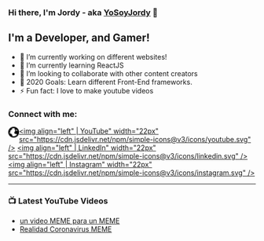 ### Hi there, I'm Jordy - aka [YoSoyJordy][website] 👋

<!-- [![Twitter Follow](https://img.shields.io/twitter/follow/codeSTACKr?color=1DA1F2&logo=twitter&style=for-the-badge)](https://twitter.com/intent/follow?original_referer=https%3A%2F%2Fgithub.com%2FcodeSTACKr&screen_name=codeSTACKr) -->

## I'm a Developer, and Gamer!

- 🔭 I’m currently working on different websites!
- 🌱 I’m currently learning ReactJS
- 👯 I’m looking to collaborate with other content creators
- 🥅 2020 Goals: Learn different Front-End frameworks.
- ⚡ Fun fact: I love to make youtube videos

### Connect with me:

[<img align="left" width="22px" src="https://raw.githubusercontent.com/iconic/open-iconic/master/svg/globe.svg" />][website]
[<img align="left" | YouTube" width="22px" src="https://cdn.jsdelivr.net/npm/simple-icons@v3/icons/youtube.svg" />][youtube]
[<img align="left"  | LinkedIn" width="22px" src="https://cdn.jsdelivr.net/npm/simple-icons@v3/icons/linkedin.svg" />][linkedin]
[<img align="left" | Instagram" width="22px" src="https://cdn.jsdelivr.net/npm/simple-icons@v3/icons/instagram.svg" />][instagram]

---

### 📺 Latest YouTube Videos

<!-- YOUTUBE:START -->

- [un video MEME para un MEME](https://www.youtube.com/watch?v=L5sGeofeV7g)
- [Realidad Coronavirus MEME](https://www.youtube.com/watch?v=Jl9QTNSyHiw&t=32ss)

<!-- YOUTUBE:END -->

<!-- ➡️ [more videos...](https://www.youtube.com/channel/UCeBZIcKSvmxRKV7uZDpU-yw) -->

[website]: https://yosoyjordy.github.io
[youtube]: https://www.youtube.com/channel/UCeBZIcKSvmxRKV7uZDpU-yw
[instagram]: https://instagram.com/yosoyjordy
[linkedin]: https://linkedin.com/in/yosoyjordy
